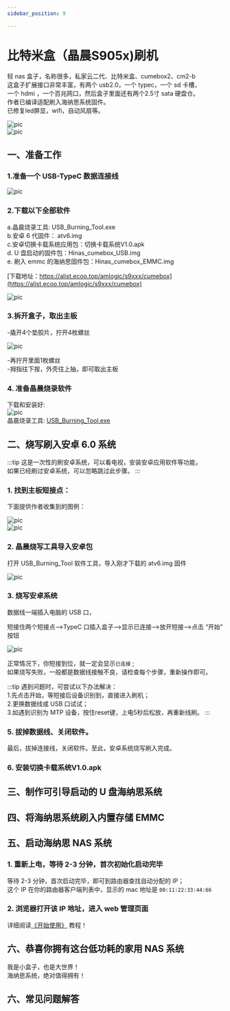 ```yaml
---
sidebar_position: 9

---
```


# 比特米盒（晶晨S905x)刷机

轻 nas 盒子，名称很多，私家云二代、比特米盒、cumebox2、cm2-b  
这盒子扩展接口非常丰富，有两个 usb2.0，一个 typec，一个 sd 卡槽，  
一个 hdmi ，一个百兆网口，然后盒子里面还有两个2.5寸 sata 硬盘仓。  
作者已编译适配刷入海纳思系统固件。  
已修复led屏显，wifi，自动风扇等。  

![pic](pic/cumebox/cumebox-1.jpg)   
![pic](pic/cumebox/cumebox-2.jpg)  

## 一、准备工作  

### 1.准备一个 USB-TypeC 数据连接线 

![pic](pic/cumebox/cumebox-3.jpg)  

### 2.下载以下全部软件

a.晶晨烧录工具: USB_Burning_Tool.exe  
b.安卓 6 代固件： atv6.img  
c.安卓切换卡载系统应用包：切换卡载系统V1.0.apk  
d. U 盘启动的固件包：Hinas_cumebox_USB.img  
e. 刷入 emmc 的海纳思固件包：Hinas_cumebox_EMMC.img  

[下载地址：https://alist.ecoo.top/amlogic/s9xxx/cumebox](https://alist.ecoo.top/amlogic/s9xxx/cumebox)  

![pic](pic/cumebox/cumebox-4.jpg)  
  
### 3.拆开盒子，取出主板  

-撬开4个垫胶片，拧开4枚螺丝  

![pic](pic/cumebox/cumebox-5.jpg)  

-再拧开里面1枚螺丝  
-拇指往下按，外壳往上抽，即可取出主板  


### 4. 准备晶晨烧录软件

下载和安装好:  
![pic](pic/s805/tools.png)  
晶晨烧录工具: [USB_Burning_Tool.exe](https://www.ecoo.top/update/soft_init/amlproject/USB_Burning_Tool_v2.1.3.exe)


## 二、烧写刷入安卓 6.0 系统  

:::tip
这是一次性的刷安卓系统，可以看电视，安装安卓应用软件等功能，  
如果已经刷过安卓系统，可以忽略跳过此步骤。
:::


### 1. 找到主板短接点：
下面提供作者收集到的图例：  

![pic](pic/cumebox/cumebox-6.jpg)  
![pic](pic/cumebox/cumebox-7.jpg)  

### 2. 晶晨烧写工具导入安卓包

打开 USB_Burning_Tool 软件工具，导入刚才下载的 atv6.img 固件   

![pic](pic/cumebox/cumebox-8.jpg)  


### 3. 烧写安卓系统

数据线一端插入电脑的 USB 口，

短接住两个短接点-->TypeC 口插入盒子-->显示已连接-->放开短接-->点击 “开始” 按钮  

![pic](pic/cumebox/cumebox-9.jpg)  

正常情况下，你短接到位，就一定会显示```已连接``` ;  
如果烧写失败，一般都是数据线接触不良，请检查每个步骤，重新操作即可。  

:::tip
遇到问题时，可尝试以下办法解决：  
1.先点击开始，等短接后设备识别到，直接进入刷机；  
2.更换数据线或 USB 口试试；  
3.如遇到识别为 MTP 设备，按住reset键，上电5秒后松放，再重新线刷。
:::


### 5. 拔掉数据线、关闭软件。  

最后，拔掉连接线，关闭软件。至此，安卓系统烧写刷入完成。  

### 6. 安装切换卡载系统V1.0.apk


## 三、制作可引导启动的 U 盘海纳思系统


## 四、将海纳思系统刷入内置存储 EMMC

 
## 五、启动海纳思 NAS 系统

### 1. 重新上电，等待 2-3 分钟，首次初始化启动完毕

 等待 2-3 分钟，首次启动完毕，即可到路由器查找自动分配的 IP；  
 这个 IP 在你的路由器客户端列表中，显示的 mac 地址是 `00:11:22:33:44:66`  

### 2. 浏览器打开该 IP 地址，进入 web 管理页面  

详细阅读[《开始使用》](/docs/tutorial-extras/start) 教程！  


## 六、恭喜你拥有这台低功耗的家用 NAS 系统


我是小盒子，也是大世界！  
海纳思系统，绝对值得拥有！   


## 六、常见问题解答










